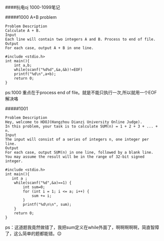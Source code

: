 ####杭电oj 1000-1099笔记

#####1000 A+B problem
```
Problem Description
Calculate A + B.
Input
Each line will contain two integers A and B. Process to end of file.
Output
For each case, output A + B in one line.

#include <stdio.h>
int main(){
    int a,b;
    while(scanf("%d%d",&a,&b)!=EOF)
    printf("%d\n",a+b);
    return 0;
}

```
ps:1000 重点在于process end of file。就是不能只执行一次,所以就用一个EOF解决咯

#####1001
```
Problem Description
Hey, welcome to HDOJ(Hangzhou Dianzi University Online Judge).
In this problem, your task is to calculate SUM(n) = 1 + 2 + 3 + ... + n.
Input
The input will consist of a series of integers n, one integer per line.
Output
For each case, output SUM(n) in one line, followed by a blank line. You may assume the result will be in the range of 32-bit signed integer.

#include <stdio.h>
int main(){
   int a ;
    while(scanf("%d",&a)==1) {
        int sum=0;
        for (int i = 1; i <= a; i++) {
            sum += i;
        }
        printf("%d\n\n", sum);
    }
    return 0;
}

```
ps：这道题我竟然做错了，我把sum定义在while外面了，啊啊啊啊啊，简直智障了，这么简单的题都能错。😌

